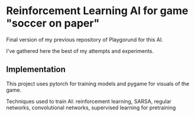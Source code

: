 # Reinforcement Learning AI for game "soccer on paper"

Final version of my previous repository of Playgorund for this AI.

I've gathered here the best of my attempts and experiments.

## Implementation

This project uses pytorch for training models and pygame for visuals of the game.

Techniques used to train AI: reinforcement learning, SARSA, regular networks, convolutional networks, supervised learning for pretraining

